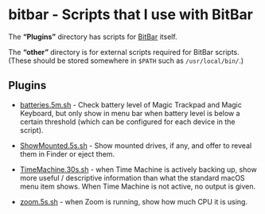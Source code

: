 # bitbar - Scripts that I use with BitBar

The **“Plugins”** directory has scripts for [BitBar](https://github.com/matryer/bitbar) itself.

The **“other”** directory is for external scripts required for BitBar scripts. (These should be stored somewhere in `$PATH` such as `/usr/local/bin/`.)


## Plugins

- [batteries.5m.sh](https://github.com/tjluoma/bitbar/blob/master/Plugins/batteries.5m.sh) - Check battery level of Magic Trackpad and Magic Keyboard, but only show in menu bar when battery level is below a certain threshold (which can be configured for each device in the script).

- [ShowMounted.5s.sh](https://github.com/tjluoma/bitbar/blob/master/Plugins/ShowMounted.5s.sh) - Show mounted drives, if any, and offer to reveal them in Finder or eject them.

- [TimeMachine.30s.sh](https://github.com/tjluoma/bitbar/blob/master/Plugins/TimeMachine.30s.sh) - when Time Machine is actively backing up, show more useful / descriptive information than what the standard macOS menu item shows. When Time Machine is not active, no output is given.

- [zoom.5s.sh](https://github.com/tjluoma/bitbar/blob/master/Plugins/zoom.5s.sh) - when Zoom is running, show how much CPU it is using.


